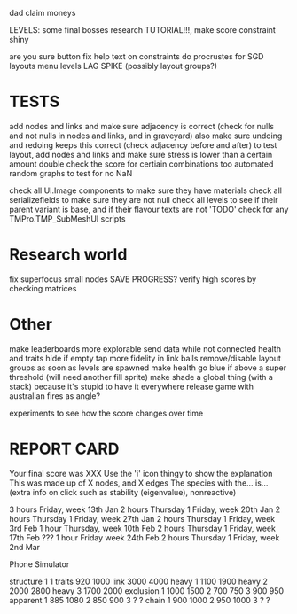 dad
claim moneys

LEVELS:
some final bosses
research TUTORIAL!!!, make score constraint shiny

are you sure button
fix help text on constraints
do procrustes for SGD layouts
menu levels LAG SPIKE (possibly layout groups?)

# TESTS
add nodes and links and make sure adjacency is correct (check for nulls and not nulls in nodes and links, and in graveyard)
also make sure undoing and redoing keeps this correct (check adjacency before and after)
to test layout, add nodes and links and make sure stress is lower than a certain amount
double check the score for certiain combinations too
automated random graphs to test for no NaN

check all UI.Image components to make sure they have materials
check all serializefields to make sure they are not null
check all levels to see if their parent variant is base, and if their flavour texts are not 'TODO'
check for any TMPro.TMP_SubMeshUI scripts

# Research world
fix superfocus small nodes
SAVE PROGRESS?
verify high scores by checking matrices

# Other
make leaderboards more explorable
send data while not connected
health and traits hide if empty tap
more fidelity in link balls
remove/disable layout groups as soon as levels are spawned
make health go blue if above a super threshold (will need another fill sprite)
make shade a global thing (with a stack) because it's stupid to have it everywhere
release game with australian fires as angle?

experiments to see how the score changes over time

# REPORT CARD
Your final score was XXX
Use the 'i' icon thingy to show the explanation This was made up of X nodes, and X edges
The species with the... is...
(extra info on click such as stability (eigenvalue), nonreactive)

3 hours Friday,            week 13th Jan
2 hours Thursday 1 Friday, week 20th Jan
2 hours Thursday 1 Friday, week 27th Jan
2 hours Thursday 1 Friday, week 3rd Feb
1 hour Thursday,           week 10th Feb
2 hours Thursday 1 Friday, week 17th Feb ???
1 hour Friday              week 24th Feb
2 hours Thursday 1 Friday, week 2nd Mar

Phone Simulator


structure 1 1
traits 920 1000
link 3000 4000
heavy 1 1100 1900
heavy 2 2000 2800
heavy 3 1700 2000
exclusion 1 1000 1500
          2 700 750
          3 900 950
apparent 1 885 1080
         2 850 900
         3 ? ?
chain 1 900 1000
      2 950 1000
      3 ? ?